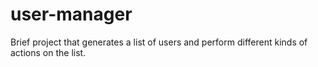 # user-manager
Brief project that generates a list of users and perform different kinds of actions on the list.
